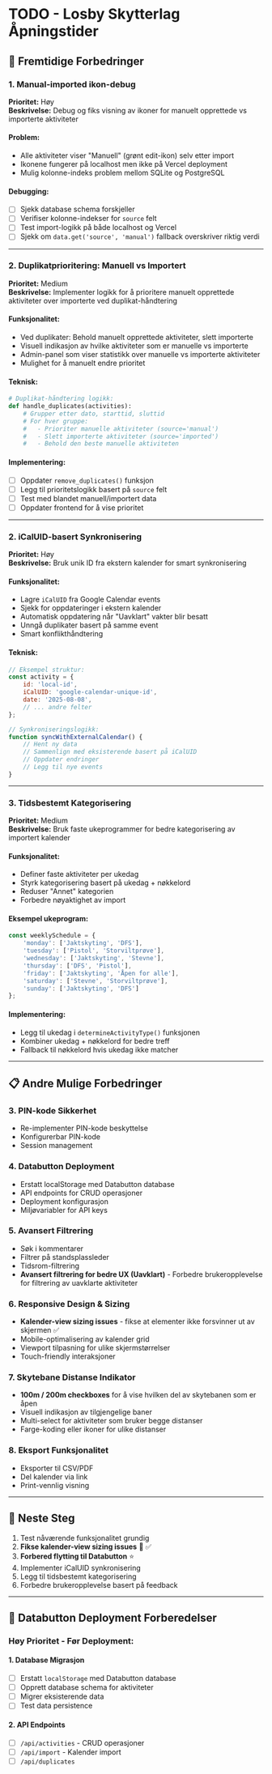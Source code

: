 # TODO - Losby Skytterlag Åpningstider

## 🚀 Fremtidige Forbedringer

### 1. **Manual-imported ikon-debug**
**Prioritet:** Høy  
**Beskrivelse:** Debug og fiks visning av ikoner for manuelt opprettede vs importerte aktiviteter

#### Problem:
- Alle aktiviteter viser "Manuell" (grønt edit-ikon) selv etter import
- Ikonene fungerer på localhost men ikke på Vercel deployment
- Mulig kolonne-indeks problem mellom SQLite og PostgreSQL

#### Debugging:
- [ ] Sjekk database schema forskjeller
- [ ] Verifiser kolonne-indekser for `source` felt
- [ ] Test import-logikk på både localhost og Vercel
- [ ] Sjekk om `data.get('source', 'manual')` fallback overskriver riktig verdi

---

### 2. **Duplikatprioritering: Manuell vs Importert**
**Prioritet:** Medium  
**Beskrivelse:** Implementer logikk for å prioritere manuelt opprettede aktiviteter over importerte ved duplikat-håndtering

#### Funksjonalitet:
- Ved duplikater: Behold manuelt opprettede aktiviteter, slett importerte
- Visuell indikasjon av hvilke aktiviteter som er manuelle vs importerte
- Admin-panel som viser statistikk over manuelle vs importerte aktiviteter
- Mulighet for å manuelt endre prioritet

#### Teknisk:
```python
# Duplikat-håndtering logikk:
def handle_duplicates(activities):
    # Grupper etter dato, starttid, sluttid
    # For hver gruppe:
    #   - Prioriter manuelle aktiviteter (source='manual')
    #   - Slett importerte aktiviteter (source='imported')
    #   - Behold den beste manuelle aktiviteten
```

#### Implementering:
- [ ] Oppdater `remove_duplicates()` funksjon
- [ ] Legg til prioritetslogikk basert på `source` felt
- [ ] Test med blandet manuell/importert data
- [ ] Oppdater frontend for å vise prioritet

---

### 2. **iCalUID-basert Synkronisering**
**Prioritet:** Høy  
**Beskrivelse:** Bruk unik ID fra ekstern kalender for smart synkronisering

#### Funksjonalitet:
- Lagre `iCalUID` fra Google Calendar events
- Sjekk for oppdateringer i ekstern kalender
- Automatisk oppdatering når "Uavklart" vakter blir besatt
- Unngå duplikater basert på samme event
- Smart konflikthåndtering

#### Teknisk:
```javascript
// Eksempel struktur:
const activity = {
    id: 'local-id',
    iCalUID: 'google-calendar-unique-id',
    date: '2025-08-08',
    // ... andre felter
};

// Synkroniseringslogikk:
function syncWithExternalCalendar() {
    // Hent ny data
    // Sammenlign med eksisterende basert på iCalUID
    // Oppdater endringer
    // Legg til nye events
}
```

---

### 3. **Tidsbestemt Kategorisering**
**Prioritet:** Medium  
**Beskrivelse:** Bruk faste ukeprogrammer for bedre kategorisering av importert kalender

#### Funksjonalitet:
- Definer faste aktiviteter per ukedag
- Styrk kategorisering basert på ukedag + nøkkelord
- Reduser "Annet" kategorien
- Forbedre nøyaktighet av import

#### Eksempel ukeprogram:
```javascript
const weeklySchedule = {
    'monday': ['Jaktskyting', 'DFS'],
    'tuesday': ['Pistol', 'Storviltprøve'],
    'wednesday': ['Jaktskyting', 'Stevne'],
    'thursday': ['DFS', 'Pistol'],
    'friday': ['Jaktskyting', 'Åpen for alle'],
    'saturday': ['Stevne', 'Storviltprøve'],
    'sunday': ['Jaktskyting', 'DFS']
};
```

#### Implementering:
- Legg til ukedag i `determineActivityType()` funksjonen
- Kombiner ukedag + nøkkelord for bedre treff
- Fallback til nøkkelord hvis ukedag ikke matcher

---

## 📋 Andre Mulige Forbedringer

### 3. **PIN-kode Sikkerhet**
- Re-implementer PIN-kode beskyttelse
- Konfigurerbar PIN-kode
- Session management

### 4. **Databutton Deployment**
- Erstatt localStorage med Databutton database
- API endpoints for CRUD operasjoner
- Deployment konfigurasjon
- Miljøvariabler for API keys

### 5. **Avansert Filtrering**
- Søk i kommentarer
- Filtrer på standsplassleder
- Tidsrom-filtrering
- **Avansert filtrering for bedre UX (Uavklart)** - Forbedre brukeropplevelse for filtrering av uavklarte aktiviteter

### 6. **Responsive Design & Sizing**
- **Kalender-view sizing issues** - fikse at elementer ikke forsvinner ut av skjermen ✅
- Mobile-optimalisering av kalender grid
- Viewport tilpasning for ulike skjermstørrelser
- Touch-friendly interaksjoner

### 7. **Skytebane Distanse Indikator**
- **100m / 200m checkboxes** for å vise hvilken del av skytebanen som er åpen
- Visuell indikasjon av tilgjengelige baner
- Multi-select for aktiviteter som bruker begge distanser
- Farge-koding eller ikoner for ulike distanser

### 8. **Eksport Funksjonalitet**
- Eksporter til CSV/PDF
- Del kalender via link
- Print-vennlig visning

---

## 🎯 Neste Steg
1. Test nåværende funksjonalitet grundig
2. **Fikse kalender-view sizing issues** 📱 ✅
3. **Forbered flytting til Databutton** ⭐
4. Implementer iCalUID synkronisering
5. Legg til tidsbestemt kategorisering
6. Forbedre brukeropplevelse basert på feedback

---

## 🚀 **Databutton Deployment Forberedelser**

### **Høy Prioritet - Før Deployment:**

#### **1. Database Migrasjon**
- [ ] Erstatt `localStorage` med Databutton database
- [ ] Opprett database schema for aktiviteter
- [ ] Migrer eksisterende data
- [ ] Test data persistence

#### **2. API Endpoints**
- [ ] `/api/activities` - CRUD operasjoner
- [ ] `/api/import` - Kalender import
- [ ] `/api/duplicates`